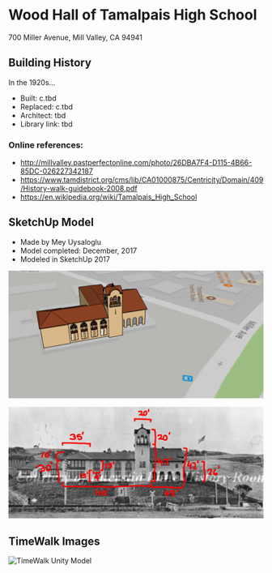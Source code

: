 # Wood Hall of Tamalpais High School
700 Miller Avenue, Mill Valley, CA 94941

## Building History
In the 1920s...

- Built: c.tbd
- Replaced: c.tbd
- Architect: tbd
- Library link: tbd



### Online references:
- http://millvalley.pastperfectonline.com/photo/26DBA7F4-D115-4B66-85DC-026227342187
- https://www.tamdistrict.org/cms/lib/CA01000875/Centricity/Domain/409/History-walk-guidebook-2008.pdf
- https://en.wikipedia.org/wiki/Tamalpais_High_School

## SketchUp Model
- Made by Mey Uysaloglu
- Model completed: December, 2017
- Modeled in SketchUp 2017

![SketchUp Make 2017 model screenshot](https://github.com/TimeWalkOrg/building-mill-valley-ca-wood-hall/blob/master/wood-hall-1920.png)

![1914 Image](https://github.com/TimeWalkOrg/building-mill-valley-ca-wood-hall/blob/master/wood-hall-1914-measured.JPG)

## TimeWalk Images
![TimeWalk Unity Model](tbd)

